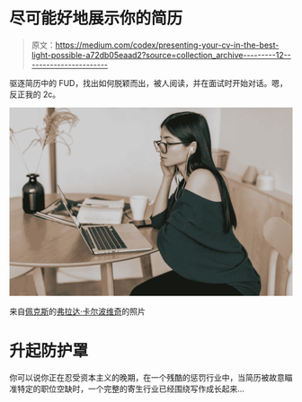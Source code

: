 # 尽可能好地展示你的简历

> 原文：<https://medium.com/codex/presenting-your-cv-in-the-best-light-possible-a72db05eaad2?source=collection_archive---------12----------------------->

驱逐简历中的 FUD，找出如何脱颖而出，被人阅读，并在面试时开始对话。嗯，反正我的 2c。

![](img/7290b15006196e2010f0f779e5a39324.png)

来自[佩克斯](https://www.pexels.com/photo/photo-of-woman-staring-on-laptop-4050453/)的[弗拉达·卡尔波维奇](https://www.pexels.com/@vlada-karpovich/)的照片

# 升起防护罩

你可以说你正在忍受资本主义的晚期，在一个残酷的惩罚行业中，当简历被故意瞄准特定的职位空缺时，一个完整的寄生行业已经围绕写作成长起来…